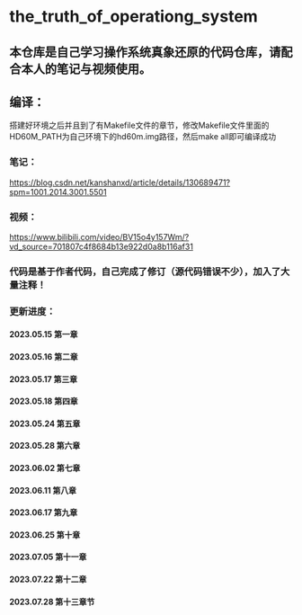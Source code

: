 # the_truth_of_operationg_system

## 本仓库是自己学习操作系统真象还原的代码仓库，请配合本人的笔记与视频使用。

## 编译：
搭建好环境之后并且到了有Makefile文件的章节，修改Makefile文件里面的HD60M_PATH为自己环境下的hd60m.img路径，然后make all即可编译成功

### 笔记：

https://blog.csdn.net/kanshanxd/article/details/130689471?spm=1001.2014.3001.5501

### 视频：

https://www.bilibili.com/video/BV15o4y157Wm/?vd_source=701807c4f8684b13e922d0a8b116af31

### 代码是基于作者代码，自己完成了修订（源代码错误不少），加入了大量注释！

### 更新进度：

#### 2023.05.15 第一章

#### 2023.05.16 第二章

#### 2023.05.17 第三章

#### 2023.05.18 第四章

#### 2023.05.24 第五章

#### 2023.05.28 第六章

#### 2023.06.02 第七章

#### 2023.06.11 第八章

#### 2023.06.17 第九章

#### 2023.06.25 第十章

#### 2023.07.05 第十一章

#### 2023.07.22 第十二章

#### 2023.07.28 第十三章节
